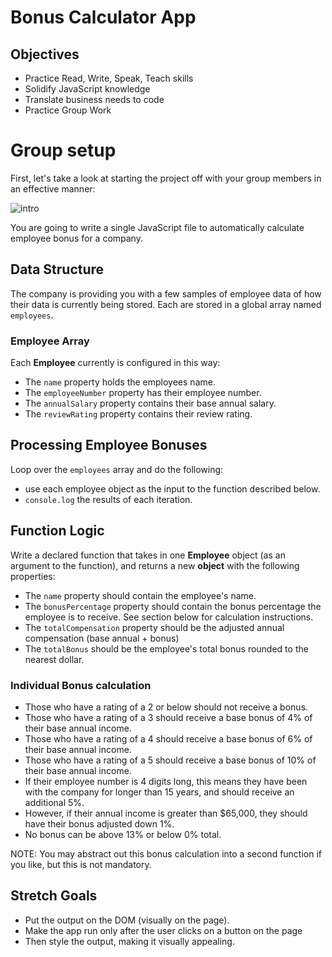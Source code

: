 # Bonus Calculator App

## Objectives 

- Practice Read, Write, Speak, Teach skills
- Solidify JavaScript knowledge
- Translate business needs to code
- Practice Group Work

# Group setup

First, let's take a look at starting the project off with your group members in an effective manner:

![intro](quads_week1_updated_2020.png)

You are going to write a single JavaScript file to automatically calculate employee bonus for a company.

## Data Structure

The company is providing you with a few samples of employee data of how their data is currently being stored. Each are stored in a global array named `employees`.

### Employee Array
Each **Employee** currently is configured in this way:

* The `name` property holds the employees name.
* The `employeeNumber` property has their employee number.
* The `annualSalary` property contains their base annual salary.
* The `reviewRating` property contains their review rating.

## Processing Employee Bonuses

Loop over the `employees` array and do the following:

* use each employee object as the input to the function described below.
* `console.log` the results of each iteration.

## Function Logic

Write a declared function that takes in one **Employee** object (as an argument to the function), and returns a new **object** with the following properties:

* The `name` property should contain the employee's name.
* The `bonusPercentage` property should contain the bonus percentage the employee is to receive. See section below for calculation instructions.
* The `totalCompensation` property should be the adjusted annual compensation (base annual + bonus)
* The `totalBonus` should be the employee's total bonus rounded to the nearest dollar.

### Individual Bonus calculation
- Those who have a rating of a 2 or below should not receive a bonus.
- Those who have a rating of a 3 should receive a base bonus of 4% of their base annual income.
- Those who have a rating of a 4 should receive a base bonus of 6% of their base annual income.
- Those who have a rating of a 5 should receive a base bonus of 10% of their base annual income.
- If their employee number is 4 digits long, this means they have been with the company for longer than 15 years,
and should receive an additional 5%.
- However, if their annual income is greater than $65,000, they should have their bonus adjusted down 1%.
- No bonus can be above 13% or below 0% total.

NOTE: You may abstract out this bonus calculation into a second function if you like, but this is not mandatory.

## Stretch Goals
- Put the output on the DOM (visually on the page).
- Make the app run only after the user clicks on a button on the page
- Then style the output, making it visually appealing.
